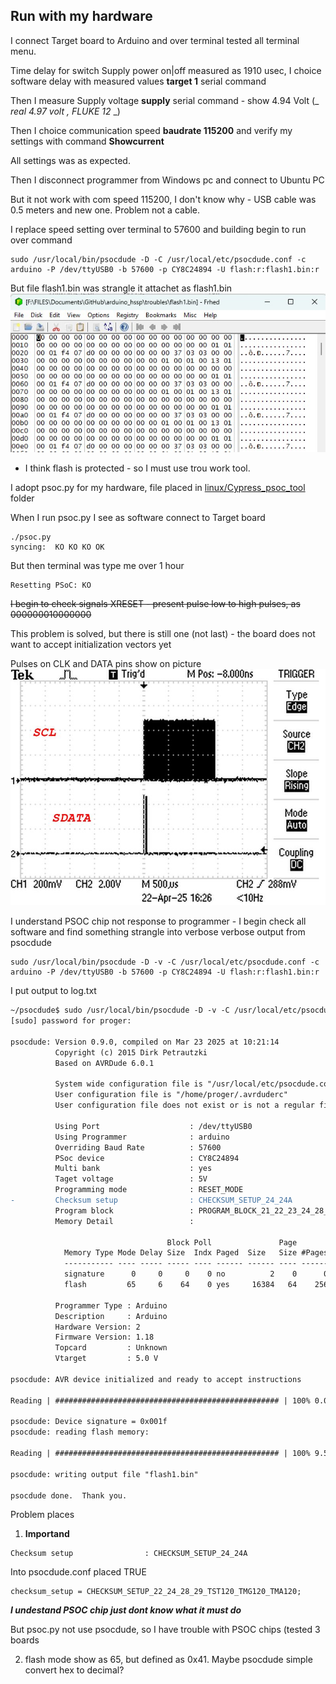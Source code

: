 ## Run with my hardware
I connect Target board to Arduino and over terminal tested all terminal menu.

Time delay for switch Supply power on|off measured as 1910 usec, I choice software delay with measured values **target 1** serial command

Then I measure Supply voltage **supply** serial command - show 4.94 Volt (_ _real 4.97 volt , FLUKE 12_ _)

Then I choice communication speed **baudrate 115200** and verify my settings with command **Showcurrent**

All settings was as expected.

Then I disconnect programmer from Windows pc and connect to Ubuntu PC

But it not work with com speed 115200, I don't know why - USB cable was 0.5 meters and new one. Problem not a cable.

I replace speed setting over terminal to 57600 and building begin to run over command
```
sudo /usr/local/bin/psocdude -D -C /usr/local/etc/psocdude.conf -c arduino -P /dev/ttyUSB0 -b 57600 -p CY8C24894 -U flash:r:flash1.bin:r
```

But file flash1.bin was strangle it attachet as flash1.bin
![](./flash1.jpg)


 - I think flash is protected - so I must use trou work tool. 


I adopt psoc.py for my hardware, file placed in <ins>linux/Cypress_psoc_tool</ins> folder

When I run psoc.py I see as software connect to Target board 
``` 
./psoc.py 
syncing:  KO KO KO OK 
```

But then terminal was type me over 1 hour
```
Resetting PSoC: KO
```
~~I begin to check signals XRESET - present pulse low to high pulses, as 000000010000000~~

This problem is solved, but there is still one (not last) - the board does not want to accept initialization vectors yet

Pulses on CLK and DATA pins show on picture
![](./pulses.jpg)

I understand PSOC chip not response to programmer - I begin check all software and find something strangle into verbose  verbose output from psocdude
```
sudo /usr/local/bin/psocdude -D -v -C /usr/local/etc/psocdude.conf -c arduino -P /dev/ttyUSB0 -b 57600 -p CY8C24894 -U flash:r:flash1.bin:r
```

I put output to log.txt
```diff
~/psocdude$ sudo /usr/local/bin/psocdude -D -v -C /usr/local/etc/psocdude.conf -c arduino -P /dev/ttyUSB0 -b 57600 -p CY8C24894 -U flash:r:flash1.bin:r
[sudo] password for proger: 

psocdude: Version 0.9.0, compiled on Mar 23 2025 at 10:21:14
          Copyright (c) 2015 Dirk Petrautzki
          Based on AVRDude 6.0.1

          System wide configuration file is "/usr/local/etc/psocdude.conf"
          User configuration file is "/home/proger/.avrduderc"
          User configuration file does not exist or is not a regular file, skipping

          Using Port                    : /dev/ttyUSB0
          Using Programmer              : arduino
          Overriding Baud Rate          : 57600
          PSoc device                   : CY8C24894
          Multi bank                    : yes
          Taget voltage                 : 5V
          Programming mode              : RESET_MODE
-         Checksum setup                : CHECKSUM_SETUP_24_24A
          Program block                 : PROGRAM_BLOCK_21_22_23_24_28_29_TST_TMG_TMA
          Memory Detail                 :

                                   Block Poll               Page                       Polled
            Memory Type Mode Delay Size  Indx Paged  Size   Size #Pages MinW  MaxW   ReadBack
            ----------- ---- ----- ----- ---- ------ ------ ---- ------ ----- ----- ---------
            signature      0     0     0    0 no          2    0      0     0     0 0x00 0x00
            flash         65     6    64    0 yes     16384   64    256     0     0 0x00 0x00

          Programmer Type : Arduino
          Description     : Arduino
          Hardware Version: 2
          Firmware Version: 1.18
          Topcard         : Unknown
          Vtarget         : 5.0 V

psocdude: AVR device initialized and ready to accept instructions

Reading | ################################################## | 100% 0.01s

psocdude: Device signature = 0x001f
psocdude: reading flash memory:

Reading | ################################################## | 100% 9.54s

psocdude: writing output file "flash1.bin"

psocdude done.  Thank you.
```
Problem places

1. **Importand**

```
Checksum setup                : CHECKSUM_SETUP_24_24A
```

Into psocdude.conf placed TRUE 
```
checksum_setup = CHECKSUM_SETUP_22_24_28_29_TST120_TMG120_TMA120;
```

***I undestand PSOC chip just dont know what it must do***

But psoc.py not use psocdude, so I have trouble with PSOC chips (tested 3 boards

2. flash mode show as 65, but defined as 0x41. Maybe psocdude simple convert hex to decimal?


